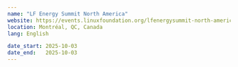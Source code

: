 ```yaml
---
name: "LF Energy Summit North America"
website: https://events.linuxfoundation.org/lfenergysummit-north-america
location: Montréal, QC, Canada
lang: English

date_start: 2025-10-03
date_end:   2025-10-03
---
```

